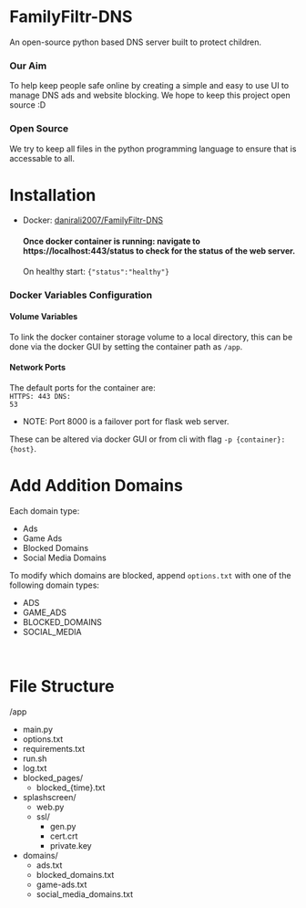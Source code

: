 # FamilyFiltr-DNS
An open-source python based DNS server built to protect children.
<br>
### Our Aim
To help keep people safe online by creating a simple and easy to use UI to manage DNS ads and website blocking. We hope to keep this project open source :D
<br>
### Open Source
We try to keep all files in the python programming language to ensure that is accessable to all.

# Installation
- Docker: [danirali2007/FamilyFiltr-DNS](https://hub.docker.com/r/danirali2007/familyfiltr-dns)

  #### Once docker container is running: navigate to https://localhost:443/status to check for the status of the web server.

  On healthy start: <code>{"status":"healthy"}</code>

### Docker Variables Configuration
#### Volume Variables
To link the docker container storage volume to a local directory, this can be done via the docker GUI by setting the container path as `/app`.
#### Network Ports
The default ports for the container are:
<br>
<code>HTTPS: 443
DNS: 53
</code>

* NOTE: Port 8000 is a failover port for flask web server.

These can be altered via docker GUI or from cli with flag `-p {container}:{host}`.

# Add Addition Domains
Each domain type:

* Ads
* Game Ads
* Blocked Domains
* Social Media Domains

To modify which domains are blocked, append `options.txt` with one of the following domain types:

* ADS
* GAME_ADS
* BLOCKED_DOMAINS
* SOCIAL_MEDIA

<br>

# File Structure

/app
  * main.py
  * options.txt
  * requirements.txt
  * run.sh
  * log.txt
  * blocked_pages/
    * blocked_{time}.txt
  * splashscreen/
    * web.py
    * ssl/
      * gen.py
      * cert.crt
      * private.key
  * domains/
    * ads.txt
    * blocked_domains.txt
    * game-ads.txt
    * social_media_domains.txt

